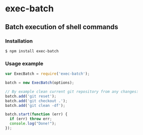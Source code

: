 # exec-batch
## Batch execution of shell commands

### Installation

	$ npm install exec-batch

### Usage example

```javascript
var ExecBatch = require('exec-batch');

batch = new ExecBatch(options);

// By example clean current git repository from any changes:
batch.add('git reset');
batch.add('git checkout .');
batch.add('git clean -df');

batch.start(function (err) {
  if (err) throw err;
  console.log("Done!");
});
```
